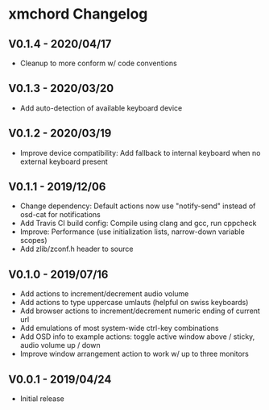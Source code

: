 xmchord Changelog
=================

V0.1.4 - 2020/04/17
-------------------
* Cleanup to more conform w/ code conventions


V0.1.3 - 2020/03/20
-------------------
* Add auto-detection of available keyboard device


V0.1.2 - 2020/03/19
-------------------
* Improve device compatibility: Add fallback to internal keyboard when no external keyboard present


V0.1.1 - 2019/12/06
-------------------
* Change dependency: Default actions now use "notify-send" instead of osd-cat for notifications
* Add Travis CI build config: Compile using clang and gcc, run cppcheck
* Improve: Performance (use initialization lists, narrow-down variable scopes)
* Add zlib/zconf.h header to source


V0.1.0 - 2019/07/16
-------------------
* Add actions to increment/decrement audio volume
* Add actions to type uppercase umlauts (helpful on swiss keyboards)  
* Add browser actions to increment/decrement numeric ending of current url  
* Add emulations of most system-wide ctrl-key combinations  
* Add OSD info to example actions: toggle active window above / sticky, audio volume up / down  
* Improve window arrangement action to work w/ up to three monitors 


V0.0.1 - 2019/04/24
-------------------
* Initial release
